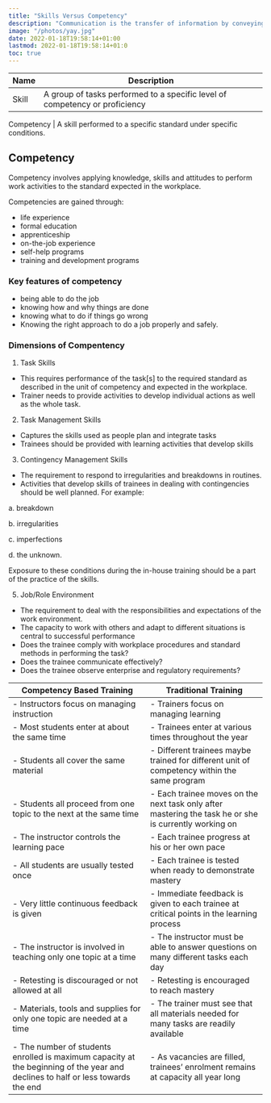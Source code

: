 ```yaml
---
title: "Skills Versus Competency"
description: "Communication is the transfer of information by conveying intended meaning to another entity through the use of mutually-understood means"
image: "/photos/yay.jpg"
date: 2022-01-18T19:58:14+01:00
lastmod: 2022-01-18T19:58:14+01:0
toc: true
---
```



Name | Description
--- | ---
Skill | A group of tasks performed to a specific level of competency or proficiency
<!-- which often use motor functions and typically require the manipulation of instruments and equipment (e.g., use of vacuum cleaner in cleaning carpeted floor). Some skills, however, such as counseling, are knowledge- and attitude-based. -->
Competency  | A skill performed to a specific standard under specific conditions.



## Competency

Competency involves applying knowledge, skills and attitudes to perform work activities to the standard expected in the workplace.

Competencies are gained through:
- life experience
- formal education
- apprenticeship
- on-the-job experience
- self-help programs
- training and development programs


### Key features of competency

- being able to do the job
- knowing how and why things are done
- knowing what to do if things go wrong
- Knowing the right approach to do a job properly and safely.


### Dimensions of Compentency

1. Task Skills

- This requires performance of the task[s] to the required standard as described in the unit of competency and expected in the workplace.
- Trainer needs to provide activities to develop individual  actions  as  well as the whole task.

2. Task Management Skills

- Captures the skills used as people plan and integrate tasks
- Trainees should be provided with  learning  activities that  develop  skills

 <!-- to be able  work efficiently to meet deadlines, handle a sequence   of interrelated tasks and progress smoothly between tasks. -->

3. Contingency Management Skills

- The requirement to respond to irregularities and breakdowns in routines.
- Activities that develop skills of trainees in dealing with contingencies should be well planned. For example:

a.     breakdown

b.     irregularities

c.      imperfections

d.     the unknown.

Exposure to these conditions during  the  in-house  training  should be a part of the practice of the skills.


5. Job/Role Environment 

- The requirement to deal with the responsibilities  and expectations  of the work environment.
- The capacity to work with others and adapt to different situations is central to successful performance
- Does the trainee comply with workplace procedures and standard methods in performing the task?
- Does the trainee communicate effectively?
- Does the trainee observe enterprise and regulatory requirements?



Competency Based Training | Traditional Training
--- | ---
- Instructors focus on managing instruction | - Trainers focus  on  managing learning
- Most students enter at about the same time | - Trainees  enter   at   various   times throughout the year
- Students all cover the same material | - Different trainees maybe trained for different unit of competency within the same program
- Students all proceed from one topic to the next at the same time | - Each trainee moves on the next task only after mastering the task he or she is currently working on
- The instructor controls the learning pace | - Each trainee progress at his or her own pace
- All students are usually tested once | - Each trainee is tested when ready to demonstrate mastery
- Very little continuous feedback is given | - Immediate feedback is given to each trainee at critical points in the learning process
- The instructor is involved in teaching only one topic at a time | - The instructor must be able to answer questions on many different tasks each day
- Retesting is discouraged or not allowed at all | - Retesting is encouraged to reach mastery
- Materials, tools and supplies for only one topic are needed at a time | - The trainer must see that all materials needed for many tasks are readily available
- The number of students enrolled is maximum capacity at the beginning of the year and declines to half or  less towards the end | - As vacancies are filled, trainees’ enrolment remains at capacity all year long

